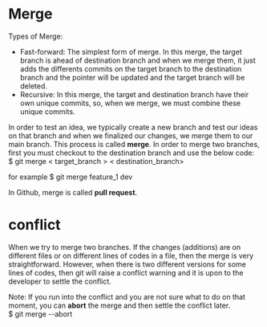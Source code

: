 # Merge

Types of Merge:
  * Fast-forward: The simplest form of merge. In this merge, the target branch is ahead of destination branch and when we merge them, it just adds the differents commits on the target branch to the destination branch and the pointer will be updated and the target branch will be deleted. 
  * Recursive: In this merge, the target and destination branch have their own unique commits, so, when we merge, we must combine these unique commits. 



In order to test an idea, we typically create a new branch and test our ideas on that branch and when we finalized our changes, we merge them to our main branch. This process is called **merge**. In order to merge two branches, first you must checkout to the destination branch and use the below code:\
$ git merge < target_branch > < destination_branch> 

for example $ git merge feature_1 dev

In Github, merge is called **pull request**. 

# conflict

When we try to merge two branches. If the changes (additions) are on different files or on different lines of codes in a file, then the merge is very straightforward. However, when there is two different versions for some lines of codes, then git will raise a conflict warning and it is upon to the developer to settle the conflict. 

Note: If you run into the conflict and you are not sure what to do on that moment, you can **abort** the merge and then settle the conflict later.\
$ git merge --abort
